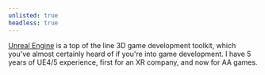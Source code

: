 ```yaml
---
unlisted: true
headless: true
---
```


[Unreal Engine](https://www.unrealengine.com/en-US) is a top of the line 3D game development toolkit, which you've almost certainly heard of if you're into game development. I have 5 years of UE4/5 experience, first for an XR company, and now for AA games.